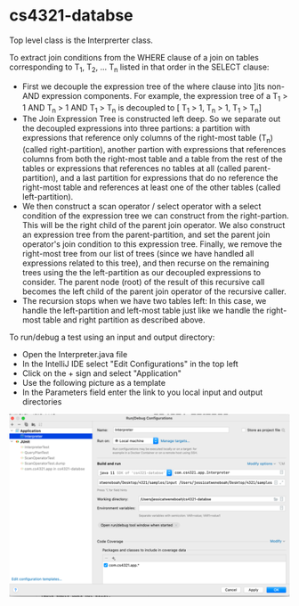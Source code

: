 # cs4321-databse

Top level class is the Interprerter class.

To extract join conditions from the WHERE clause of a join on tables corresponding to T<sub>1</sub>, T<sub>2</sub>, ... T<sub>n</sub> listed in that order in the SELECT clause:

- First we decouple the expression tree of the where clause into ]its non-AND expression components. For example, the expression tree of a T<sub>1</sub> $\gt$ 1 AND T<sub>n</sub> $\gt$ 1 AND T<sub>1</sub> $\gt$ T<sub>n</sub> is decoupled to \[ T<sub>1</sub> $\gt$ 1, T<sub>n</sub> $\gt$ 1, T<sub>1</sub> $\gt$ T<sub>n</sub>\]
- The Join Expression Tree is constructed left deep. So we separate out the decoupled expressions into three partions: a partition with expressions that reference only columns of the right-most table (T<sub>n</sub>) (called right-partition), another partion with expressions that references columns from both the right-most table and a table from the rest of the tables or expressions that references no tables at all (called parent-partition), and a last partition for expressions that do no reference the right-most table and references at least one of the other tables (called left-partition).
- We then construct a scan operator / select operator with a select condition of the expression tree we can construct from the right-partion. This will be the right child of the parent join operator. We also construct an expression tree from the parent-partition, and set the parent join operator's join condition to this expression tree. Finally, we remove the right-most tree from our list of trees (since we have handled all expressions related to this tree), and then recurse on the remaining trees using the the left-partition as our decoupled expressions to consider. The parent node (root) of the result of this recursive call becomes the left child of the parent join operator of the recursive caller.
- The recursion stops when we have two tables left: In this case, we handle the left-partition and left-most table just like we handle the right-most table and right partition as described above.

To run/debug a test using an input and output directory:

- Open the Interpreter.java file
- In the IntelliJ IDE select "Edit Configurations" in the top left
- Click on the + sign and select "Application"
- Use the following picture as a template
- In the Parameters field enter the link to you local input and output directories

![img.png](img.png)
